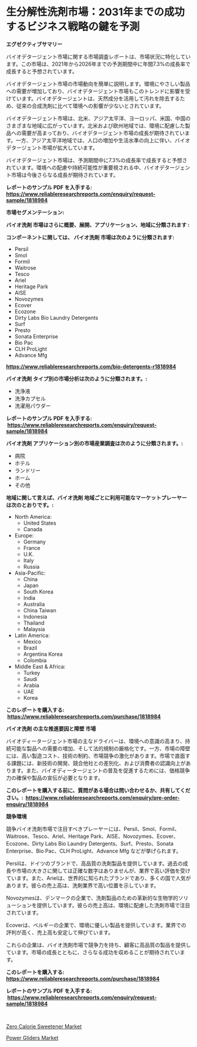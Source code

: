 <p><h1>生分解性洗剤市場：2031年までの成功するビジネス戦略の鍵を予測</h1></p><p><strong>エグゼクティブサマリー</strong></p>
<p><p>バイオデタージェント市場に関する市場調査レポートは、市場状況に特化しています。この市場は、2021年から2026年までの予測期間中に年間7.3%の成長率で成長すると予想されています。</p><p>バイオデタージェント市場の市場動向を簡単に説明します。環境にやさしい製品への需要が増加しており、バイオデタージェント市場もこのトレンドに影響を受けています。バイオデタージェントは、天然成分を活用して汚れを除去するため、従来の合成洗剤に比べて環境への影響が少ないとされています。</p><p>バイオデタージェント市場は、北米、アジア太平洋、ヨーロッパ、米国、中国のさまざまな地域に広がっています。北米および欧州地域では、環境に配慮した製品への需要が高まっており、バイオデタージェント市場の成長が期待されています。一方、アジア太平洋地域では、人口の増加や生活水準の向上に伴い、バイオデタージェント市場が拡大しています。</p><p>バイオデタージェント市場は、予測期間中に7.3%の成長率で成長すると予想されています。環境への配慮や持続可能性が重要視される中、バイオデタージェント市場は今後さらなる成長が期待されています。</p></p>
<p><strong>レポートのサンプル PDF を入手する: <a href="https://www.reliableresearchreports.com/enquiry/request-sample/1818984">https://www.reliableresearchreports.com/enquiry/request-sample/1818984</a></strong></p>
<p><strong>市場セグメンテーション:</strong></p>
<p><strong> バイオ洗剤 市場はさらに概要、展開、アプリケーション、地域に分類されます :</strong></p>
<p><strong>コンポーネントに関しては、 バイオ洗剤 市場は次のように分類されます: &nbsp;</strong></p>
<p><ul><li>Persil</li><li>Smol</li><li>Formil</li><li>Waitrose</li><li>Tesco</li><li>Ariel</li><li>Heritage Park</li><li>AISE</li><li>Novozymes</li><li>Ecover</li><li>Ecozone</li><li>Dirty Labs Bio Laundry Detergents</li><li>Surf</li><li>Presto</li><li>Sonata Enterprise</li><li>Bio Pac</li><li>CLH ProLight</li><li>Advance Mfg</li></ul></p>
<p><strong><a href="https://www.reliableresearchreports.com/bio-detergents-r1818984">https://www.reliableresearchreports.com/bio-detergents-r1818984</a></strong></p>
<p><strong> バイオ洗剤 タイプ別の市場分析は次のように分類されます。:</strong></p>
<p><ul><li>洗浄液</li><li>洗浄カプセル</li><li>洗濯用パウダー</li></ul></p>
<p><strong>レポートのサンプル PDF を入手する: &nbsp;<a href="https://www.reliableresearchreports.com/enquiry/request-sample/1818984">https://www.reliableresearchreports.com/enquiry/request-sample/1818984</a></strong></p>
<p><strong> バイオ洗剤 アプリケーション別の市場産業調査は次のように分類されます。:</strong></p>
<p><ul><li>病院</li><li>ホテル</li><li>ランドリー</li><li>ホーム</li><li>その他</li></ul></p>
<p><strong>地域に関して言えば、バイオ洗剤 地域ごとに利用可能なマーケットプレーヤーは次のとおりです。:</strong></p>
<p><ul>
    <li>
        North America:
        <ul>
            <li>United States</li>
            <li>Canada</li>
        </ul>
    </li>
    <li>
        Europe:
        <ul>
            <li>Germany</li>
            <li>France</li>
            <li>U.K.</li>
            <li>Italy</li>
            <li>Russia</li>
        </ul>
    </li>
    <li>
        Asia-Pacific:
        <ul>
            <li>China</li>
            <li>Japan</li>
            <li>South Korea</li>
            <li>India</li>
            <li>Australia</li>
            <li>China Taiwan</li>
            <li>Indonesia</li>
            <li>Thailand</li>
            <li>Malaysia</li>
        </ul>
    </li>
    <li>
        Latin America:
        <ul>
            <li>Mexico</li>
            <li>Brazil</li>
            <li>Argentina Korea</li>
            <li>Colombia</li>
        </ul>
    </li>
    <li>
        Middle East & Africa:
        <ul>
            <li>Turkey</li>
            <li>Saudi</li>
            <li>Arabia</li>
            <li>UAE</li>
            <li>Korea</li>
        </ul>
    </li>
    </ul></p>
<p><strong>このレポートを購入する: &nbsp;<a href="https://www.reliableresearchreports.com/purchase/1818984">https://www.reliableresearchreports.com/purchase/1818984</a></strong></p>
<p><strong>バイオ洗剤 の主な推進要因と障壁 市場</strong></p>
<p><p>バイオディータージェント市場の主なドライバーは、環境への意識の高まり、持続可能な製品への需要の増加、そして法的規制の厳格化です。一方、市場の障壁には、高い製造コスト、技術の制約、市場競争の激化があります。市場で直面する課題には、新技術の開発、競合他社との差別化、および消費者の認識向上があります。また、バイオディータージェントの普及を促進するためには、価格競争力の確保や製品の宣伝が必要となります。</p></p>
<p><strong>このレポートを購入する前に、質問がある場合は問い合わせるか、共有してください。:&nbsp; <a href="https://www.reliableresearchreports.com/enquiry/pre-order-enquiry/1818984">https://www.reliableresearchreports.com/enquiry/pre-order-enquiry/1818984</a></strong></p>
<p><strong>競争環境</strong></p>
<p><p>競争バイオ洗剤市場で注目すべきプレーヤーには、Persil、Smol、Formil、Waitrose、Tesco、Ariel、Heritage Park、AISE、Novozymes、Ecover、Ecozone、Dirty Labs Bio Laundry Detergents、Surf、Presto、Sonata Enterprise、Bio Pac、CLH ProLight、Advance Mfg などが挙げられます。</p><p>Persilは、ドイツのブランドで、高品質の洗剤製品を提供しています。過去の成長や市場の大きさに関しては正確な数字はありませんが、業界で高い評価を受けています。また、Arielは、世界的に知られたブランドであり、多くの国で人気があります。彼らの売上高は、洗剤業界で高い位置を示しています。</p><p>Novozymesは、デンマークの企業で、洗剤製品のための革新的な生物学的ソリューションを提供しています。彼らの売上高は、環境に配慮した洗剤市場で注目されています。</p><p>Ecoverは、ベルギーの企業で、環境に優しい製品を提供しています。業界での評判が高く、売上高も安定して伸びています。</p><p>これらの企業は、バイオ洗剤市場で競争力を持ち、顧客に高品質の製品を提供しています。市場の成長とともに、さらなる成功を収めることが期待されています。</p></p>
<p><strong>このレポートを購入する: &nbsp; <a href="https://www.reliableresearchreports.com/purchase/1818984">https://www.reliableresearchreports.com/purchase/1818984</a></strong></p>
<p><strong>レポートのサンプル PDF を入手する: &nbsp;<a href="https://www.reliableresearchreports.com/enquiry/request-sample/1818984">https://www.reliableresearchreports.com/enquiry/request-sample/1818984</a></strong><strong></strong></p>
<p>&nbsp;</p>
<p><p><a href="https://extreme-scabiosa-c81.notion.site/Zero-Calorie-Sweetener-Market-Trends-and-Market-Analysis-forecasted-for-period-2024-2031-9b37c33096ea43168e6288fea9c7aa86">Zero Calorie Sweetener Market</a></p><p><a href="https://github.com/Angelnienowdseej3e45z3p8c/Market-Research-Report-List-2/blob/main/power-gliders-market.md">Power Gliders Market</a></p></p>